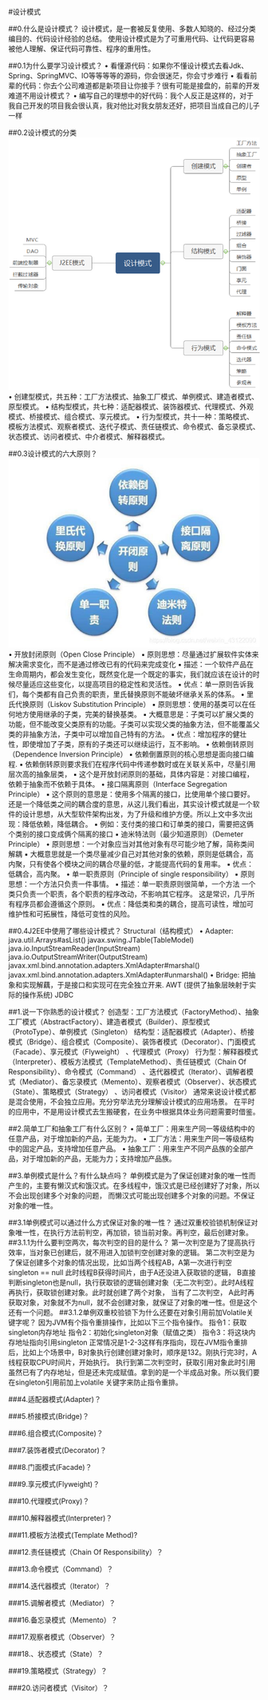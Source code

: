 #设计模式

##0.什么是设计模式？
设计模式，是一套被反复使用、多数人知晓的、经过分类编目的、代码设计经验的总结。
使用设计模式是为了可重用代码、让代码更容易被他人理解、保证代码可靠性、程序的重用性。

##0.1为什么要学习设计模式？
• 看懂源代码：如果你不懂设计模式去看Jdk、Spring、SpringMVC、IO等等等等的源码，你会很迷茫，你会寸步难行
• 看看前辈的代码：你去个公司难道都是新项目让你接手？很有可能是接盘的，前辈的开发难道不用设计模式？
• 编写自己的理想中的好代码：我个人反正是这样的，对于我自己开发的项目我会很认真，我对他比对我女朋友还好，把项目当成自己的儿子一样

##0.2设计模式的分类
![](./pictures/设计模式.png)
• 创建型模式，共五种：工厂方法模式、抽象工厂模式、单例模式、建造者模式、原型模式。
• 结构型模式，共七种：适配器模式、装饰器模式、代理模式、外观模式、桥接模式、组合模式、享元模式。
• 行为型模式，共十一种：策略模式、模板方法模式、观察者模式、迭代子模式、责任链模式、命令模式、备忘录模式、状态模式、访问者模式、中介者模式、解释器模式。

##0.3设计模式的六大原则？
![](./pictures/六大原则.jpg)
• 开放封闭原则（Open Close Principle）
    ▪ 原则思想：尽量通过扩展软件实体来解决需求变化，而不是通过修改已有的代码来完成变化
    ▪ 描述：一个软件产品在生命周期内，都会发生变化，既然变化是一个既定的事实，我们就应该在设计的时候尽量适应这些变化，以提高项目的稳定性和灵活性。
    ▪ 优点：单一原则告诉我们，每个类都有自己负责的职责，里氏替换原则不能破坏继承关系的体系。
• 里氏代换原则（Liskov Substitution Principle）
    ▪ 原则思想：使用的基类可以在任何地方使用继承的子类，完美的替换基类。
    ▪ 大概意思是：子类可以扩展父类的功能，但不能改变父类原有的功能。子类可以实现父类的抽象方法，但不能覆盖父类的非抽象方法，子类中可以增加自己特有的方法。
    ▪ 优点：增加程序的健壮性，即使增加了子类，原有的子类还可以继续运行，互不影响。
• 依赖倒转原则（Dependence Inversion Principle）
    ▪ 依赖倒置原则的核心思想是面向接口编程.
    ▪ 依赖倒转原则要求我们在程序代码中传递参数时或在关联关系中，尽量引用层次高的抽象层类，
    ▪ 这个是开放封闭原则的基础，具体内容是：对接口编程，依赖于抽象而不依赖于具体。
• 接口隔离原则（Interface Segregation Principle）
    ▪ 这个原则的意思是：使用多个隔离的接口，比使用单个接口要好。还是一个降低类之间的耦合度的意思，从这儿我们看出，其实设计模式就是一个软件的设计思想，从大型软件架构出发，为了升级和维护方便。所以上文中多次出现：降低依赖，降低耦合。
    ▪ 例如：支付类的接口和订单类的接口，需要把这俩个类别的接口变成俩个隔离的接口
    ▪ 迪米特法则（最少知道原则）（Demeter Principle）
• 原则思想：一个对象应当对其他对象有尽可能少地了解，简称类间解耦
    ▪ 大概意思就是一个类尽量减少自己对其他对象的依赖，原则是低耦合，高内聚，只有使各个模块之间的耦合尽量的低，才能提高代码的复用率。
    ▪ 优点：低耦合，高内聚。
• 单一职责原则（Principle of single responsibility）
    ▪ 原则思想：一个方法只负责一件事情。
    ▪ 描述：单一职责原则很简单，一个方法 一个类只负责一个职责，各个职责的程序改动，不影响其它程序。 这是常识，几乎所有程序员都会遵循这个原则。
    ▪ 优点：降低类和类的耦合，提高可读性，增加可维护性和可拓展性，降低可变性的风险。

##0.4J2EE中使用了哪些设计模式？
Structural（结构模式）
• Adapter:
    java.util.Arrays#asList()
    javax.swing.JTable(TableModel)
    java.io.InputStreamReader(InputStream)
    java.io.OutputStreamWriter(OutputStream)
    javax.xml.bind.annotation.adapters.XmlAdapter#marshal()
    javax.xml.bind.annotation.adapters.XmlAdapter#unmarshal()
• Bridge:
把抽象和实现解藕，于是接口和实现可在完全独立开来.
    AWT (提供了抽象层映射于实际的操作系统)
    JDBC 

##1.说一下你熟悉的设计模式？
创造型：工厂方法模式（FactoryMethod）、抽象工厂模式（AbstractFactory）、建造者模式（Builder）、原型模式（ProtoType）、单例模式（Singleton）
结构型：适配器模式（Adapter）、桥接模式（Bridge）、组合模式（Composite）、装饰者模式（Decorator）、门面模式（Facade）、享元模式（Flyweight）
    、代理模式（Proxy）
行为型：解释器模式（Interpreter）、模板方法模式（TemplateMethod）、责任链模式（Chain Of Responsibility）、命令模式（Command）
    、迭代器模式（Iterator）、调解者模式（Mediator）、备忘录模式（Memento）、观察者模式（Observer）、状态模式（State）、策略模式（Strategy）
    、访问者模式（Visitor）
通常来说设计模式都是混合使用，不会独立应用。充分穷举法充分理解设计模式的应用场景。
在平时的应用中，不是用设计模式去生搬硬套，在业务中根据具体业务问题需要时借鉴。

##2.简单工厂和抽象工厂有什么区别？
• 简单工厂：用来生产同一等级结构中的任意产品，对于增加新的产品，无能为力。
• 工厂方法：用来生产同一等级结构中的固定产品，支持增加任意产品。
• 抽象工厂：用来生产不同产品族的全部产品，对于增加新的产品，无能为力；支持增加产品族。

##3.单例模式是什么？有什么缺点吗？
单例模式是为了保证创建对象的唯一性而产生的，主要有懒汉式和饿汉式。在多线程中，饿汉式是已经创建好了对象，所以不会出现创建多个对象的问题，
而懒汉式可能出现创建多个对象的问题。不保证对象的唯一性。

##3.1单例模式可以通过什么方式保证对象的唯一性？
通过双重校验锁机制保证对象唯一性，在执行方法前判空，再加锁，锁当前对象。再判空，最后创建对象。
##3.1.1为什么要判空两次，每次判空的目的是什么？
第一次判空是为了提高执行效率，当对象已创建后，就不用进入加锁判空创建对象的逻辑。
第二次判空是为了保证创建多个对象的情况出现，比如当两个线程AB，A第一次进行判空singleton == null 此时线程B获得时间片，由于A还没进入获取锁的逻辑，
B直接判断singleton也是null，执行获取锁的逻辑创建对象（无二次判空）。此时A线程再执行，获取锁创建对象。此时就创建了两个对象， 当有了二次判空，
A此时再获取对象，对象就不为null，就不会创建对象，就保证了对象的唯一性。但是这个还有一个问题。
##3.1.2单例双重校验锁下为什么还要在对象引用前加Volatile关键字呢？
因为JVM有个指令重排操作，比如以下三个指令操作。
指令1：获取singleton内存地址
指令2：初始化singleton对象（赋值之类）
指令3：将这块内存地址指向引用singleton
正常情况是1-2-3这样有序指向，现在JVM指令重排后，比如上个场景中，B对象执行创建创建对象时，顺序是132。刚执行完3时，A线程获取CPU时间片，开始执行。
执行到第二次判空时，获取引用对象此时引用虽然已有了内存地址，但是还未完成赋值。拿到的是一个半成品对象。所以我们要在singleton引用前加上volatile
关键字来防止指令重排。

###4.适配器模式(Adapter)？


###5.桥接模式(Bridge)？


###6.组合模式(Composite)？


###7.装饰者模式(Decorator)？


###8.门面模式(Facade)？


###9.享元模式(Flyweight)？


###10.代理模式(Proxy)？


###10.解释器模式(Interpreter)？

###11.模板方法模式(Template Method)?

###12.责任链模式（Chain Of Responsibility）？

###13.命令模式（Command）？

###14.迭代器模式（Iterator）？


###15.调解者模式（Mediator）？

###16.备忘录模式（Memento）？


###17.观察者模式（Observer）？


###18.、状态模式（State）？

###19.策略模式（Strategy）？


###20.访问者模式（Visitor）？

